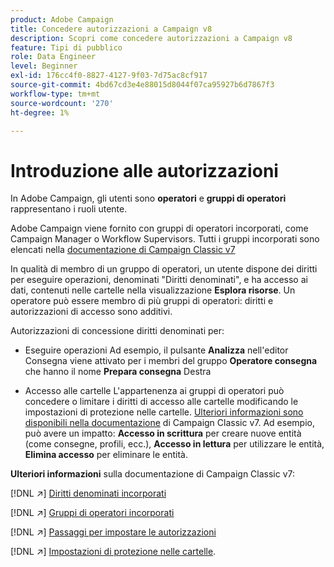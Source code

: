 ```yaml
---
product: Adobe Campaign
title: Concedere autorizzazioni a Campaign v8
description: Scopri come concedere autorizzazioni a Campaign v8
feature: Tipi di pubblico
role: Data Engineer
level: Beginner
exl-id: 176cc4f0-8827-4127-9f03-7d75ac8cf917
source-git-commit: 4bd67cd3e4e88015d8044f07ca95927b6d7867f3
workflow-type: tm+mt
source-wordcount: '270'
ht-degree: 1%

---
```


# Introduzione alle autorizzazioni

In Adobe Campaign, gli utenti sono **operatori** e **gruppi di operatori** rappresentano i ruoli utente.

Adobe Campaign viene fornito con gruppi di operatori incorporati, come Campaign Manager o Workflow Supervisors. Tutti i gruppi incorporati sono elencati nella [documentazione di Campaign Classic v7](https://experienceleague.adobe.com/docs/campaign-classic/using/getting-started/permissions/access-management-groups.html?lang=en#default-groups)

In qualità di membro di un gruppo di operatori, un utente dispone dei diritti per eseguire operazioni, denominati &quot;Diritti denominati&quot;, e ha accesso ai dati, contenuti nelle cartelle nella visualizzazione **Esplora risorse**. Un operatore può essere membro di più gruppi di operatori: diritti e autorizzazioni di accesso sono additivi.

Autorizzazioni di concessione diritti denominati per:

* Eseguire operazioni
Ad esempio, il pulsante **Analizza** nell&#39;editor Consegna viene attivato per i membri del gruppo **Operatore consegna** che hanno il nome **Prepara consegna** Destra

* Accesso alle cartelle
L&#39;appartenenza ai gruppi di operatori può concedere o limitare i diritti di accesso alle cartelle modificando le impostazioni di protezione nelle cartelle. [Ulteriori informazioni sono disponibili nella documentazione](https://experienceleague.adobe.com/docs/campaign-classic/using/getting-started/permissions/access-management-folders.html?lang=en#permissions-on-a-folder) di Campaign Classic v7. Ad esempio, può avere un impatto: **Accesso in scrittura** per creare nuove entità (come consegne, profili, ecc.), **Accesso in lettura** per utilizzare le entità, **Elimina accesso** per eliminare le entità.

**Ulteriori informazioni** sulla documentazione di Campaign Classic v7:

[!DNL :arrow_upper_right:] [Diritti denominati incorporati](https://experienceleague.adobe.com/docs/campaign-classic/using/getting-started/permissions/access-management-named-rights.html)

[!DNL :arrow_upper_right:] [Gruppi di operatori incorporati](https://experienceleague.adobe.com/docs/campaign-classic/using/getting-started/permissions/access-management-groups.html?lang=en#default-groups)

[!DNL :arrow_upper_right:] [Passaggi per impostare le autorizzazioni](https://experienceleague.adobe.com/docs/campaign-classic/using/getting-started/permissions/access-management.html)

[!DNL :arrow_upper_right:] [Impostazioni di protezione nelle cartelle](https://experienceleague.adobe.com/docs/campaign-classic/using/getting-started/permissions/access-management-folders.html?lang=en#permissions-on-a-folder).